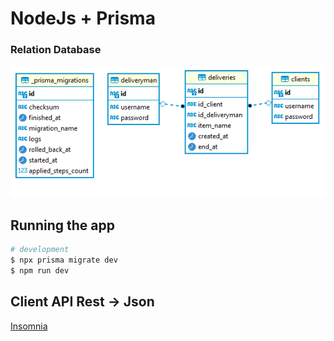 # NodeJs + Prisma

### Relation Database

![Alt text](/assets/diagrma.png?raw=true "Title")

## Running the app

```bash
# development
$ npx prisma migrate dev
$ npm run dev
```

## Client API Rest -> Json 

[Insomnia](https://github.com/igordev2/node-delivery/blob/main/assets/insomnia.json)
